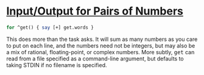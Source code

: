 [1]: http://rosettacode.org/wiki/Input/Output_for_Pairs_of_Numbers

# [Input/Output for Pairs of Numbers][1]

```perl
for ^get() { say [+] get.words }
```


This does more than the task asks. It will sum as many numbers as you care to put on each line, and the numbers need not be integers, but may also be a mix of rational, floating-point, or complex numbers. More subtly, <tt>get</tt> can read from a file specified as a command-line argument, but defaults to taking STDIN if no filename is specified.